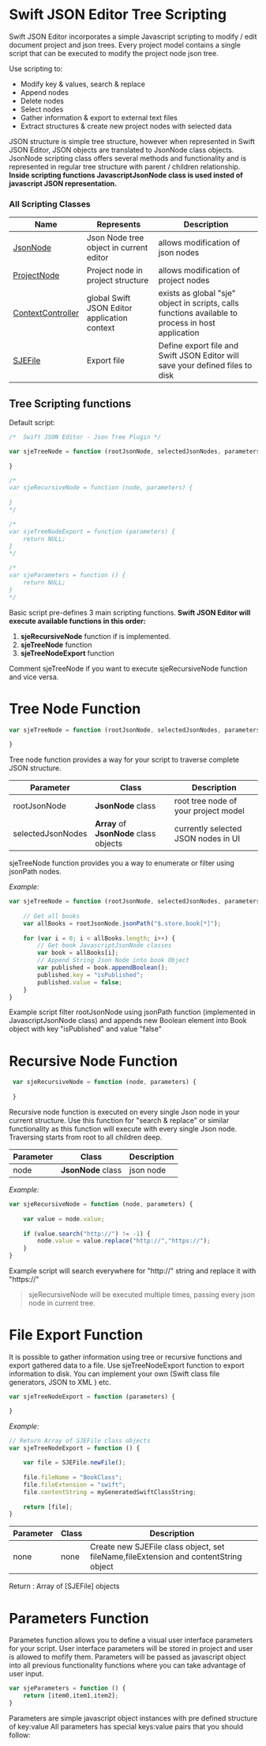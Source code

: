 
# Swift JSON Editor Tree Scripting

Swift JSON Editor incorporates a simple Javascript scripting to modify / edit document project and json trees. Every project model contains a single script that can be executed to modify the project node json tree.

Use scripting to:

- Modify key & values, search & replace
- Append nodes
- Delete nodes
- Select nodes
- Gather information & export to external text files
- Extract structures & create new project nodes with selected data

JSON structure is simple tree structure, however when represented in Swift JSON Editor, JSON objects are translated to JsonNode class objects. JsonNode scripting class offers several methods and functionality and is represented in regular tree structure with parent / children relationship. **Inside scripting functions JavascriptJsonNode class is used insted of javascript JSON representation.**

### All Scripting Classes

| Name | Represents | Description |
|----|----|----|
| [JsonNode](SwiftJSONEditor-JavascriptJsonNode.md) | Json Node tree object in current editor | allows modification of json nodes |
| [ProjectNode](SwiftJSONEditor-JavascriptProjectNode.md) | Project node in project structure | allows modification of project nodes |
| [ContextController](SwiftJSONEditor-JavascriptContextController.md) | global Swift JSON Editor application context | exists as global "sje" object in scripts, calls functions available to process in host application |
| [SJEFile](SwiftJSONEditor-SJEFile.md) | Export file | Define export file and Swift JSON Editor will save your defined files to disk |


## Tree Scripting functions

Default script:

```javascript
/*  Swift JSON Editor - Json Tree Plugin */

var sjeTreeNode = function (rootJsonNode, selectedJsonNodes, parameters) {
    
}

/*
var sjeRecursiveNode = function (node, parameters) {
 
}
*/

/*
var sjeTreeNodeExport = function (parameters) {
	return NULL;
}
*/

/*
var sjeParameters = function () {
	return NULL;
}
*/

```

Basic script pre-defines 3 main scripting functions. **Swift JSON Editor will execute available functions in this order:**

1. **sjeRecursiveNode** function if is implemented.
2. **sjeTreeNode** function 
3. **sjeTreeNodeExport** function

Comment sjeTreeNode if you want to execute sjeRecursiveNode function and vice versa. 



# Tree Node Function

```javascript
var sjeTreeNode = function (rootJsonNode, selectedJsonNodes, parameters) {
    
}
```

Tree node function provides a way for your script to traverse complete JSON structure. 

| Parameter | Class | Description |
|---|----|----|
| rootJsonNode | **JsonNode** class | root tree node of your project model |
| selectedJsonNodes | **Array** of **JsonNode** class objects  | currently selected JSON nodes in UI |

sjeTreeNode function provides you a way to enumerate or filter using jsonPath nodes. 

*Example:*

```javascript
var sjeTreeNode = function (rootJsonNode, selectedJsonNodes, parameters) {
   
  	// Get all books
  	var allBooks = rootJsonNode.jsonPath("$.store.book[*]");
  
    for (var i = 0; i < allBooks.length; i++) {
  		// Get book JavascriptJsonNode classes
  		var book = allBooks[i];
  		// Append String Json Node into book Object
      	var published = book.appendBoolean();
      	published.key = "isPublished";
      	published.value = false;
	}
}
```

Example script filter rootJsonNode using jsonPath function (implemented in JavascriptJsonNode class) and appends new Boolean element into Book object with key "isPublished" and value "false"



# Recursive Node Function

```javascript
 var sjeRecursiveNode = function (node, parameters) {
 
 }
```

Recursive node function is executed on every single Json node in your current structure. Use this function for "search & replace" or similar functionality as this function will execute with every single Json node. Traversing starts from root to all children deep.

| Parameter | Class | Description |
|---|----|----|
| node | **JsonNode** class | json node  |


*Example:*

```javascript
var sjeRecursiveNode = function (node, parameters) {
 
   	var value = node.value;
  
   	if (value.search("http://") != -1) {
   		node.value = value.replace("http://","https://");
	}
}
```

Example script will search everywhere for "http://" string and replace it with "https://"

> sjeRecursiveNode will be executed multiple times, passing every json node in current tree.



# File Export Function

It is possible to gather information using tree or recursive functions and export gathered data to a file. Use sjeTreeNodeExport function to export information to disk. You can implement your own (Swift class file generators, JSON to XML ) etc.

```javascript
var sjeTreeNodeExport = function (parameters) {

}
```

*Example:*
```javascript
// Return Array of SJEFile class objects
var sjeTreeNodeExport = function () {
	
	var file = SJEFile.newFile();
	
   	file.fileName = "BookClass";
   	file.fileExtension = "swift";
   	file.contentString = myGeneratedSwiftClassString;
   	
  	return [file];
}
```

| Parameter | Class | Description |
|---|----|----|
| none | none | Create new SJEFile class object, set fileName,fileExtension and contentString object |
Return : Array of [SJEFile] objects

# Parameters Function

Parametes function allows you to define a visual user interface parameters for your script. User interface parameters will be stored in project and user is allowed to mofify them. Parameters will be passed as javascript object into all previous functionality functions where you can take advantage of user input. 

```javascript
var sjeParameters = function () {
    return [item0,item1,item2];
}
```

Parameters are simple javascript object instances with pre defined structure of key:value
All parameters has special keys:value pairs that you should follow:



